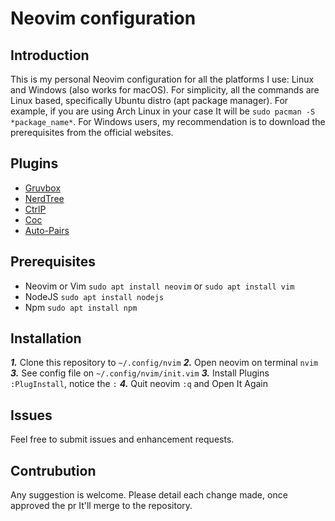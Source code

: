 # Neovim configuration
## Introduction
This is my personal Neovim configuration for all the platforms I use: Linux and Windows (also works for macOS). For simplicity, all the commands are Linux based, specifically Ubuntu distro (apt package manager). For example, if you are using Arch Linux in your case It will be `sudo pacman -S *package_name*`. For Windows users, my recommendation is to download the prerequisites from the official websites. 

## Plugins
- [Gruvbox](https://github.com/morhetz/gruvbox)
- [NerdTree](https://github.com/preservim/nerdtree)
- [CtrlP](https://github.com/ctrlpvim/ctrlp.vim)
- [Coc](https://github.com/neoclide/coc.nvim)
- [Auto-Pairs](https://github.com/jiangmiao/auto-pairs)

## Prerequisites
- Neovim or Vim `sudo apt install neovim` or `sudo apt install vim`
- NodeJS `sudo apt install nodejs`
- Npm `sudo apt install npm`

## Installation
**_1._** Clone this repository to `~/.config/nvim`
**_2._** Open neovim on terminal `nvim`
**_3._** See config file on `~/.config/nvim/init.vim`
**_3._** Install Plugins `:PlugInstall`, notice the `:`
**_4._** Quit neovim `:q` and Open It Again 

## Issues
Feel free to submit issues and enhancement requests.

## Contrubution
Any suggestion is welcome. Please detail each change made, once approved the pr It'll merge to the repository.

